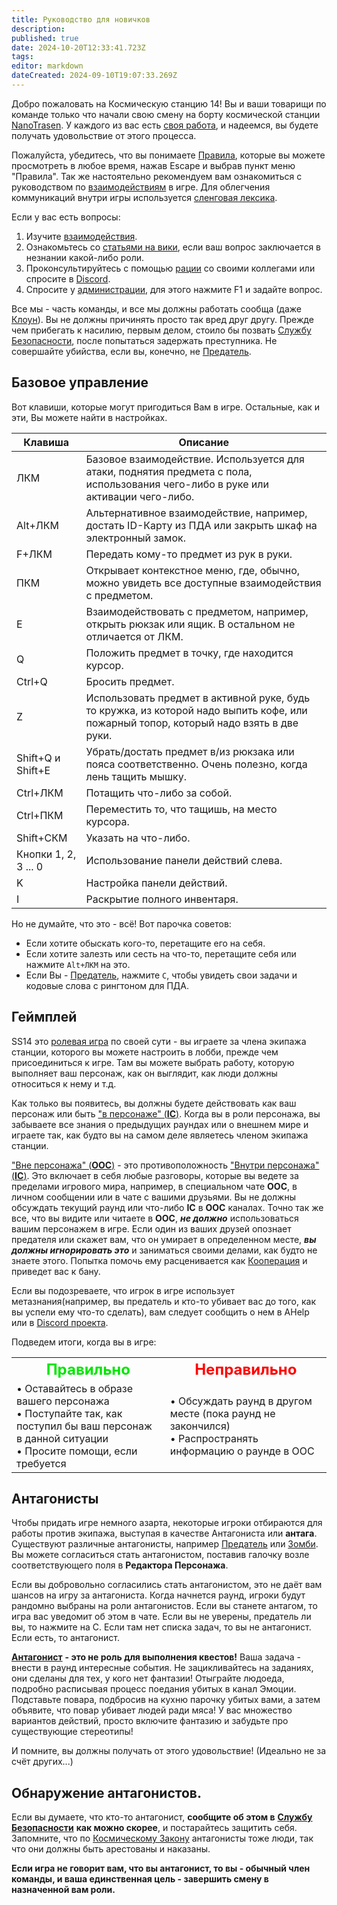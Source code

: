 ```yaml
---
title: Руководство для новичков
description: 
published: true
date: 2024-10-20T12:33:41.723Z
tags: 
editor: markdown
dateCreated: 2024-09-10T19:07:33.269Z
---
```


Добро пожаловать на Космическую станцию 14! Вы и ваши товарищи по команде только что начали свою смену на борту космической станции [NanoTrasen](/backstory#nanotrasen). У каждого из вас есть [своя работа](/roles), и надеемся, вы будете получать удовольствие от этого процесса.

Пожалуйста, убедитесь, что вы понимаете [Правила](/rules), которые вы можете просмотреть в любое время, нажав Escape и выбрав пункт меню "Правила". Так же настоятельно рекомендуем вам ознакомиться с руководством по [взаимодействиям](/guides/interactions) в игре. Для облегчения коммуникаций внутри игры используется [сленговая лексика](/guides/terminology).

Если у вас есть вопросы:

1.  Изучите [взаимодействия](/guides/interactions).
2.  Ознакомьтесь со [статьями на вики](/roles), если ваш вопрос заключается в незнании какой-либо роли.
3.  Проконсультируйтесь с помощью [рации](/guides/communication) со своими коллегами или спросите в [Discord](https://discord.gg/WR4MNKuDVA).
4.  Спросите у [администрации](/administration), для этого нажмите F1 и задайте вопрос.

Все мы - часть команды, и все мы должны работать сообща (даже [Клоун](/roles/clown)). Вы не должны причинять просто так вред друг другу. Прежде чем прибегать к насилию, первым делом, стоило бы позвать [Службу Безопасности](/roles/securityservicedepartment), после попытаться задержать преступника. Не совершайте убийства, если вы, конечно, не [Предатель](/roles/traitor).

## Базовое управление

Вот клавиши, которые могут пригодиться Вам в игре. Остальные, как и эти, Вы можете найти в настройках.

| Клавиша | Описание |
| --- | --- |
| ЛКМ | Базовое взаимодействие. Используется для атаки, поднятия предмета с пола, использования чего-либо в руке или активации чего-либо. |
| Alt+ЛКМ | Альтернативное взаимодействие, например, достать ID-Карту из ПДА или закрыть шкаф на электронный замок. |
| F+ЛКМ | Передать кому-то предмет из рук в руки. |
| ПКМ | Открывает контекстное меню, где, обычно, можно увидеть все доступные взаимодействия с предметом. |
| E   | Взаимодействовать с предметом, например, открыть рюкзак или ящик. В остальном не отличается от ЛКМ. |
| Q   | Положить предмет в точку, где находится курсор. |
| Ctrl+Q | Бросить предмет. |
| Z   | Использовать предмет в активной руке, будь то кружка, из которой надо выпить кофе, или пожарный топор, который надо взять в две руки. |
| Shift+Q и Shift+E | Убрать/достать предмет в/из рюкзака или пояса соответственно. Очень полезно, когда лень тащить мышку. |
| Ctrl+ЛКМ | Потащить что-либо за собой. |
| Ctrl+ПКМ | Переместить то, что тащишь, на место курсора. |
| Shift+СКМ | Указать на что-либо. |
| Кнопки 1, 2, 3 ... 0 | Использование панели действий слева. |
| K   | Настройка панели действий. |
| I   | Раскрытие полного инвентаря. |

Но не думайте, что это - всё! Вот парочка советов:

-   Если хотите обыскать кого-то, перетащите его на себя.
-   Если хотите залезть или сесть на что-то, перетащите себя или нажмите `Alt+ЛКМ` на это.
-   Если Вы - [Предатель](/roles/traitor), нажмите `С⁣`, чтобы увидеть свои задачи и кодовые слова с рингтоном для ПДА.

## Геймплей

SS14 это [ролевая игра](/guides/roleplayingguide) по своей сути - вы играете за члена экипажа станции, которого вы можете настроить в лобби, прежде чем присоединиться к игре. Там вы можете выбрать работу, которую выполняет ваш персонаж, как он выглядит, как люди должны относиться к нему и т.д.

Как только вы появитесь, вы должны будете действовать как ваш персонаж или быть ["в персонаже" (**IC**)](/guides/terminology). Когда вы в роли персонажа, вы забываете все знания о предыдущих раундах или о внешнем мире и играете так, как будто вы на самом деле являетесь членом экипажа станции.

["Вне персонажа" (**OOC**)](/guides/terminology) - это противоположность ["Внутри персонажа" (**IC**)](/guides/terminology). Это включает в себя любые разговоры, которые вы ведете за пределами игрового мира, например, в специальном чате **OOC**, в личном сообщении или в чате с вашими друзьями. Вы не должны обсуждать текущий раунд или что-либо **IC** в **OOC** каналах. Точно так же все, что вы видите или читаете в **OOC**, ***не должно*** использоваться вашим персонажем в игре. Если один из ваших друзей опознает предателя или скажет вам, что он умирает в определенном месте, ***вы должны игнорировать это*** и заниматься своими делами, как будто не знаете этого. Попытка помочь ему расценивается как [Кооперация](/rules) и приведет вас к бану.

Если вы подозреваете, что игрок в игре использует метазнания(например, вы предатель и кто-то убивает вас до того, как вы успели ему что-то сделать), вам следует сообщить о нем в AHelp или в [Discord проекта](https://discord.gg/WR4MNKuDVA).

Подведем итоги, когда вы в игре:

<div class="tbll">
<table style="border: none">
  <tr>
  	<th style="border: none"><font color="#00e600" size="5">Правильно</font>
  	<th style="border: none"><font color="red" size="5">Неправильно</font>
  </tr>
  <tr>
    <td style="border: none">• Оставайтесь в образе вашего персонажа<br>• Поступайте так, как поступил бы ваш персонаж в данной ситуации<br>• Просите помощи, если требуется</td>
    <td>• Обсуждать раунд в другом месте (пока раунд не закончился)<br>• Распространять информацию о раунде в OOC</td>
  </tr>
</table>
</div>

## Антагонисты

Чтобы придать игре немного азарта, некоторые игроки отбираются для работы против экипажа, выступая в качестве Антагониста или **антага**. Существуют различные антагонисты, например [Предатель](/roles/traitor) или [Зомби](/roles/patientzero). Вы можете согласиться стать антагонистом, поставив галочку возле соответствующего поля в **Редактора Персонажа**.

Если вы добровольно согласились стать антагонистом, это не даёт вам шансов на игру за антагониста. Когда начнется раунд, игроки будут рандомно выбраны на роли антагонистов. Если вы станете антагом, то игра вас уведомит об этом в чате. Если вы не уверены, предатель ли вы, то нажмите на C. Если там нет списка задач, то вы не антагонист. Если есть, то антагонист.

[**Антагонист**](/roles/antagonists) **- это не роль для выполнения квестов!** Ваша задача - внести в раунд интересные события. Не зацикливайтесь на заданиях, они сделаны для тех, у кого нет фантазии! Отыграйте людоеда, подробно расписывая процесс поедания убитых в канал Эмоции. Подставьте повара, подбросив на кухню парочку убитых вами, а затем объявите, что повар убивает людей ради мяса! У вас множество вариантов действий, просто включите фантазию и забудьте про существующие стереотипы!

И помните, вы должны получать от этого удовольствие! (Идеально не за счёт других...)

## Обнаружение антагонистов.

Если вы думаете, что кто-то антагонист, **сообщите об этом в** [**Службу Безопасности**](/roles/securityservicedepartment) **как можно скорее**, и постарайтесь защитить себя. Запомните, что по [Космическому Закону](/spacelaw) антагонисты тоже люди, так что они должны быть арестованы и наказаны.

**Если игра не говорит вам, что вы антагонист, то вы - обычный член команды, и ваша единственная цель - завершить смену в назначенной вам роли.**